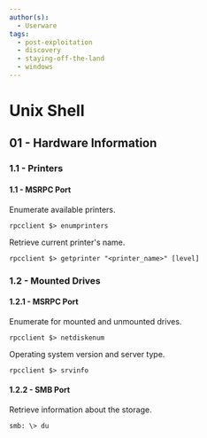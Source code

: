 ```yaml
---
author(s):
  - Userware
tags:
  - post-exploitation
  - discovery
  - staying-off-the-land
  - windows
---
```

# Unix Shell

## 01 - Hardware Information

### 1.1 - Printers

#### 1.1 - MSRPC Port

Enumerate available printers.

```
rpcclient $> enumprinters
```

Retrieve current printer's name.

```
rpcclient $> getprinter "<printer_name>" [level]
```

### 1.2 - Mounted Drives

#### 1.2.1 - MSRPC Port

Enumerate for mounted and unmounted drives.

```
rpcclient $> netdiskenum
```

Operating system version and server type.

```
rpcclient $> srvinfo
```

#### 1.2.2 - SMB Port

Retrieve information about the storage.

```
smb: \> du
```